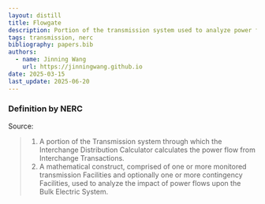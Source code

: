 ```yaml
---
layout: distill
title: Flowgate
description: Portion of the transmission system used to analyze power flow impact.
tags: transmission, nerc
bibliography: papers.bib
authors:
  - name: Jinning Wang
    url: https://jinningwang.github.io
date: 2025-03-15
last_update: 2025-06-20
---
```


### Definition by NERC

Source: <d-cite key="nerc2024glossary"></d-cite>

> 1. A portion of the Transmission system through which the Interchange Distribution Calculator calculates the power flow from Interchange Transactions.
> 2. A mathematical construct, comprised of one or more monitored transmission Facilities and optionally one or more contingency Facilities, used to analyze the impact of power flows upon the Bulk Electric System.
